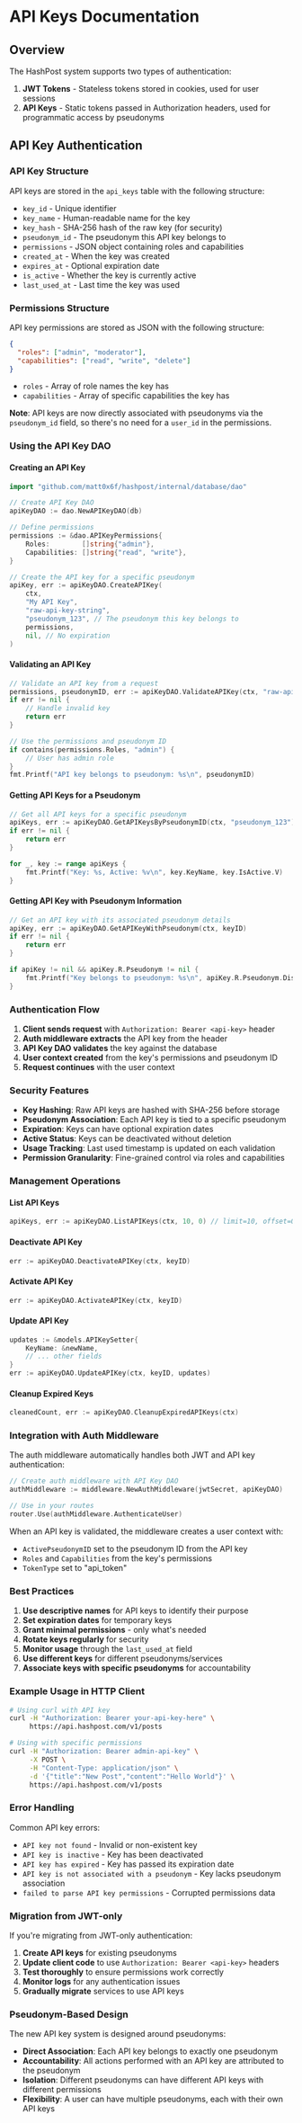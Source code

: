 # API Keys Documentation

## Overview

The HashPost system supports two types of authentication:

1. **JWT Tokens** - Stateless tokens stored in cookies, used for user sessions
2. **API Keys** - Static tokens passed in Authorization headers, used for programmatic access by pseudonyms

## API Key Authentication

### API Key Structure

API keys are stored in the `api_keys` table with the following structure:

- `key_id` - Unique identifier
- `key_name` - Human-readable name for the key
- `key_hash` - SHA-256 hash of the raw key (for security)
- `pseudonym_id` - The pseudonym this API key belongs to
- `permissions` - JSON object containing roles and capabilities
- `created_at` - When the key was created
- `expires_at` - Optional expiration date
- `is_active` - Whether the key is currently active
- `last_used_at` - Last time the key was used

### Permissions Structure

API key permissions are stored as JSON with the following structure:

```json
{
  "roles": ["admin", "moderator"],
  "capabilities": ["read", "write", "delete"]
}
```

- `roles` - Array of role names the key has
- `capabilities` - Array of specific capabilities the key has

**Note**: API keys are now directly associated with pseudonyms via the `pseudonym_id` field, so there's no need for a `user_id` in the permissions.

### Using the API Key DAO

#### Creating an API Key

```go
import "github.com/matt0x6f/hashpost/internal/database/dao"

// Create API Key DAO
apiKeyDAO := dao.NewAPIKeyDAO(db)

// Define permissions
permissions := &dao.APIKeyPermissions{
    Roles:        []string{"admin"},
    Capabilities: []string{"read", "write"},
}

// Create the API key for a specific pseudonym
apiKey, err := apiKeyDAO.CreateAPIKey(
    ctx,
    "My API Key",
    "raw-api-key-string",
    "pseudonym_123", // The pseudonym this key belongs to
    permissions,
    nil, // No expiration
)
```

#### Validating an API Key

```go
// Validate an API key from a request
permissions, pseudonymID, err := apiKeyDAO.ValidateAPIKey(ctx, "raw-api-key-string")
if err != nil {
    // Handle invalid key
    return err
}

// Use the permissions and pseudonym ID
if contains(permissions.Roles, "admin") {
    // User has admin role
}
fmt.Printf("API key belongs to pseudonym: %s\n", pseudonymID)
```

#### Getting API Keys for a Pseudonym

```go
// Get all API keys for a specific pseudonym
apiKeys, err := apiKeyDAO.GetAPIKeysByPseudonymID(ctx, "pseudonym_123")
if err != nil {
    return err
}

for _, key := range apiKeys {
    fmt.Printf("Key: %s, Active: %v\n", key.KeyName, key.IsActive.V)
}
```

#### Getting API Key with Pseudonym Information

```go
// Get an API key with its associated pseudonym details
apiKey, err := apiKeyDAO.GetAPIKeyWithPseudonym(ctx, keyID)
if err != nil {
    return err
}

if apiKey != nil && apiKey.R.Pseudonym != nil {
    fmt.Printf("Key belongs to pseudonym: %s\n", apiKey.R.Pseudonym.DisplayName)
}
```

### Authentication Flow

1. **Client sends request** with `Authorization: Bearer <api-key>` header
2. **Auth middleware extracts** the API key from the header
3. **API Key DAO validates** the key against the database
4. **User context created** from the key's permissions and pseudonym ID
5. **Request continues** with the user context

### Security Features

- **Key Hashing**: Raw API keys are hashed with SHA-256 before storage
- **Pseudonym Association**: Each API key is tied to a specific pseudonym
- **Expiration**: Keys can have optional expiration dates
- **Active Status**: Keys can be deactivated without deletion
- **Usage Tracking**: Last used timestamp is updated on each validation
- **Permission Granularity**: Fine-grained control via roles and capabilities

### Management Operations

#### List API Keys

```go
apiKeys, err := apiKeyDAO.ListAPIKeys(ctx, 10, 0) // limit=10, offset=0
```

#### Deactivate API Key

```go
err := apiKeyDAO.DeactivateAPIKey(ctx, keyID)
```

#### Activate API Key

```go
err := apiKeyDAO.ActivateAPIKey(ctx, keyID)
```

#### Update API Key

```go
updates := &models.APIKeySetter{
    KeyName: &newName,
    // ... other fields
}
err := apiKeyDAO.UpdateAPIKey(ctx, keyID, updates)
```

#### Cleanup Expired Keys

```go
cleanedCount, err := apiKeyDAO.CleanupExpiredAPIKeys(ctx)
```

### Integration with Auth Middleware

The auth middleware automatically handles both JWT and API key authentication:

```go
// Create auth middleware with API Key DAO
authMiddleware := middleware.NewAuthMiddleware(jwtSecret, apiKeyDAO)

// Use in your routes
router.Use(authMiddleware.AuthenticateUser)
```

When an API key is validated, the middleware creates a user context with:
- `ActivePseudonymID` set to the pseudonym ID from the API key
- `Roles` and `Capabilities` from the key's permissions
- `TokenType` set to "api_token"

### Best Practices

1. **Use descriptive names** for API keys to identify their purpose
2. **Set expiration dates** for temporary keys
3. **Grant minimal permissions** - only what's needed
4. **Rotate keys regularly** for security
5. **Monitor usage** through the `last_used_at` field
6. **Use different keys** for different pseudonyms/services
7. **Associate keys with specific pseudonyms** for accountability

### Example Usage in HTTP Client

```bash
# Using curl with API key
curl -H "Authorization: Bearer your-api-key-here" \
     https://api.hashpost.com/v1/posts

# Using with specific permissions
curl -H "Authorization: Bearer admin-api-key" \
     -X POST \
     -H "Content-Type: application/json" \
     -d '{"title":"New Post","content":"Hello World"}' \
     https://api.hashpost.com/v1/posts
```

### Error Handling

Common API key errors:

- `API key not found` - Invalid or non-existent key
- `API key is inactive` - Key has been deactivated
- `API key has expired` - Key has passed its expiration date
- `API key is not associated with a pseudonym` - Key lacks pseudonym association
- `failed to parse API key permissions` - Corrupted permissions data

### Migration from JWT-only

If you're migrating from JWT-only authentication:

1. **Create API keys** for existing pseudonyms
2. **Update client code** to use `Authorization: Bearer <api-key>` headers
3. **Test thoroughly** to ensure permissions work correctly
4. **Monitor logs** for any authentication issues
5. **Gradually migrate** services to use API keys

### Pseudonym-Based Design

The new API key system is designed around pseudonyms:

- **Direct Association**: Each API key belongs to exactly one pseudonym
- **Accountability**: All actions performed with an API key are attributed to the pseudonym
- **Isolation**: Different pseudonyms can have different API keys with different permissions
- **Flexibility**: A user can have multiple pseudonyms, each with their own API keys 